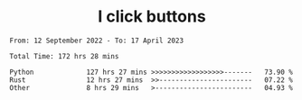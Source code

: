 <h1 align="center">
I click buttons
</h1>

<!--START_SECTION:waka-->

```text
From: 12 September 2022 - To: 17 April 2023

Total Time: 172 hrs 28 mins

Python             127 hrs 27 mins >>>>>>>>>>>>>>>>>>-------   73.90 %
Rust               12 hrs 27 mins  >>-----------------------   07.22 %
Other              8 hrs 29 mins   >------------------------   04.93 %
```

<!--END_SECTION:waka-->
